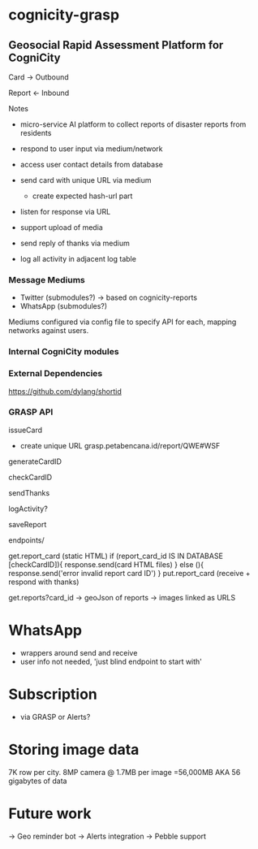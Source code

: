 cognicity-grasp
===============

## Geosocial Rapid Assessment Platform for CogniCity

Card -> Outbound

Report <- Inbound

Notes

- micro-service AI platform to collect reports of disaster reports from residents

- respond to user input via medium/network

- access user contact details from database

- send card with unique URL via medium
  - create expected hash-url part

- listen for response via URL

- support upload of media

- send reply of thanks via medium

- log all activity in adjacent log table

### Message Mediums
- Twitter (submodules?) -> based on cognicity-reports
- WhatsApp (submodules?)

Mediums configured via config file to specify API for each, mapping networks against users.

### Internal CogniCity modules

### External Dependencies
https://github.com/dylang/shortid

### GRASP API

issueCard
- create unique URL grasp.petabencana.id/report/QWE#WSF

generateCardID

checkCardID

sendThanks

logActivity?

saveReport

endpoints/

get.report_card (static HTML)
if (report_card_id IS IN DATABASE [checkCardID]){
  response.send(card HTML files)
}
else (){
  response.send('error invalid report card ID')
}
put.report_card (receive + respond with thanks)

get.reports?card_id
-> geoJson of reports
-> images linked as URLS

# WhatsApp
- wrappers around send and receive
- user info not needed, 'just blind endpoint to start with'

# Subscription
- via GRASP or Alerts?

# Storing image data
7K row per city.
8MP camera @ 1.7MB per image
=56,000MB AKA 56 gigabytes of data

# Future work
-> Geo reminder bot
-> Alerts integration
-> Pebble support
